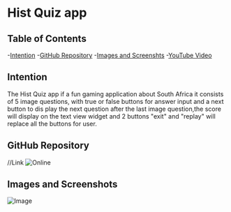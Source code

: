 # Hist Quiz app

## Table of Contents
-[Intention](#Intention)
-[GitHub Repository](#GitHubRepository)
-[Images and Screenshts](#ImagesandScreenshots)
-[YouTube Video](#YouTubeVideo)

## Intention
The Hist Quiz app if a fun gaming application about South Africa it consists of 5 image questions, with true or false buttons for answer input and a next button to dis play the next question 
after the last image question,the score will display on the text view widget and 2 buttons "exit" and "replay" will replace all the buttons for user.

## GitHub Repository
//Link
![Online](https://github.com/ST10469550/History-Quiz-app/new/master?filename=README.md)

## Images and Screenshots
![Image]()

